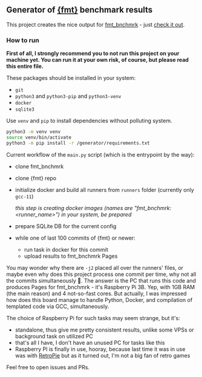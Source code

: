 ## Generator of [{fmt}](https://github.com/fmtlib/fmt) benchmark results

This project creates the nice output for [fmt_bnchmrk](https://github.com/alexezeder/fmt_bnchmrk) - just 
[check it out](https://alexezeder.github.io/fmt_bnchmrk).

### How to run

**First of all, I strongly recommend you to not run this project on your machine yet. You can run it at your own
risk, of course, but please read this entire file.**

These packages should be installed in your system:

* `git`
* `python3` and `python3-pip` and `python3-venv`
* `docker`
* `sqlite3`

Use `venv` and `pip` to install dependencies without polluting system.
```bash
python3 -m venv venv
source venv/bin/activate
python3 -m pip install -r /generator/requirements.txt
```

Current workflow of the `main.py` script (which is the entrypoint by the way):

* clone fmt_bnchmrk
* clone {fmt} repo
* initialize docker and build all runners from `runners` folder (currently only `gcc-11`)

  _this step is creating docker images (names are "fmt_bnchmrk:<runner_name>") in your system, be prepared_

* prepare SQLite DB for the current config
* while one of last 100 commits of {fmt} or newer:
  * run task in docker for this commit
  * upload results to fmt_bnchmrk Pages

You may wonder why there are `-j2` placed all over the runners' files, or maybe even why does this project process
one commit per time, why not all the commits simultaneously 🙂. The answer is the PC that runs this code
and produces Pages for fmt_bnchmrk - it's Raspberry Pi 3B. Yep, with 1GB RAM (the main reason) and 4 not-so-fast cores.
But actually, I was impressed how does this board manage to handle Python, Docker, and compilation of templated code via
GCC, simultaneously.

The choice of Raspberry Pi for such tasks may seem strange, but it's:

* standalone, thus give me pretty consistent results, unlike some VPSs or background task on utilized PC
* that's all I have, I don't have an unused PC for tasks like this
* Raspberry PI is finally in use, hooray, because last time it was in use was with
  [RetroPie](https://github.com/RetroPie) but as it turned out, I'm not a big fan of retro games

Feel free to open issues and PRs.
